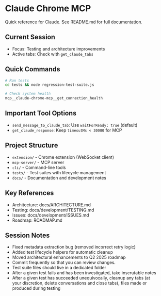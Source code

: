 # Claude Chrome MCP

Quick reference for Claude. See README.md for full documentation.

## Current Session
- Focus: Testing and architecture improvements
- Active tabs: Check with `get_claude_tabs`

## Quick Commands
```bash
# Run tests
cd tests && node regression-test-suite.js

# Check system health
mcp__claude-chrome-mcp__get_connection_health
```

## Important Tool Options
- `send_message_to_claude_tab`: Use `waitForReady: true` (default)
- `get_claude_response`: Keep `timeoutMs < 30000` for MCP

## Project Structure
- `extension/` - Chrome extension (WebSocket client)
- `mcp-server/` - MCP server
- `cli/` - Command-line tools
- `tests/` - Test suites with lifecycle management
- `docs/` - Documentation and development notes

## Key References
- Architecture: docs/ARCHITECTURE.md
- Testing: docs/development/TESTING.md  
- Issues: docs/development/ISSUES.md
- Roadmap: ROADMAP.md

## Session Notes
- Fixed metadata extraction bug (removed incorrect retry logic)
- Added test lifecycle helpers for automatic cleanup
- Moved architectural enhancements to Q2 2025 roadmap
- Commit frequently so that you can review changes.
- Test suite files should live in a dedicated folder
- After a given test fails and has been investigated, take inscrutable notes
- After a given test has succeeded unequivocally, cleanup any tabs (at your discretion, delete conversations and close tabs), files made or produced during testing